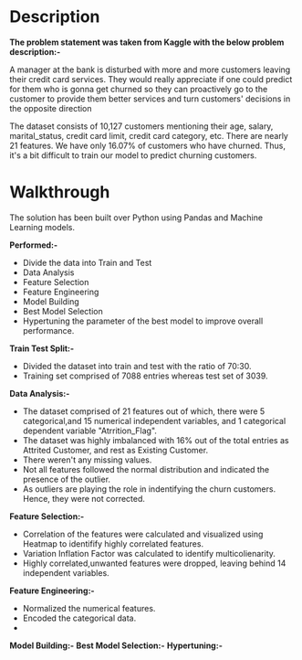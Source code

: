 # Description

<b>The problem statement was taken from Kaggle with the below problem description:-</b>

A manager at the bank is disturbed with more and more customers leaving their credit card services. They would really appreciate if one could predict for them who is gonna get churned so they can proactively go to the customer to provide them better services and turn customers' decisions in the opposite direction

The dataset consists of 10,127 customers mentioning their age, salary, marital_status, credit card limit, credit card category, etc. There are nearly 21 features.
We have only 16.07% of customers who have churned. Thus, it's a bit difficult to train our model to predict churning customers.

# Walkthrough 

The solution has been built over Python using Pandas and Machine Learning models.

<b>Performed:-</b>
- Divide the data into Train and Test
- Data Analysis
- Feature Selection
- Feature Engineering
- Model Building
- Best Model Selection
- Hypertuning the parameter of the best model to improve overall performance.

<b>Train Test Split:-</b>
- Divided the dataset into train and test with the ratio of 70:30.
- Training set comprised of 7088 entries whereas test set of 3039.

<b>Data Analysis:-</b>
- The dataset comprised of 21 features out of which, there were 5 categorical,and 15 numerical independent variables, and 1 categorical dependent variable "Atrrition_Flag".
- The dataset was highly imbalanced with 16% out of the total entries as Attrited Customer, and rest as Existing Customer.
- There weren't any missing values.
- Not all features followed the normal distribution and indicated the presence of the outlier.
- As outliers are playing the role in indentifying the churn customers. Hence, they were not corrected.

<b>Feature Selection:-</b>
- Correlation of the features were calculated and visualized using Heatmap to identifify highly correlated features.
- Variation Inflation Factor was calculated to identify multicolienarity.
- Highly correlated,unwanted features were dropped, leaving behind 14 independent variables.

<b>Feature Engineering:-</b>
- Normalized the numerical features.
- Encoded the categorical data.
- 

<b>Model Building:-</b>
<b>Best Model Selection:-</b>
<b>Hypertuning:-</b>
